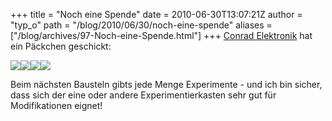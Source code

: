 +++
title = "Noch eine Spende"
date = 2010-06-30T13:07:21Z
author = "typ_o"
path = "/blog/2010/06/30/noch-eine-spende"
aliases = ["/blog/archives/97-Noch-eine-Spende.html"]
+++
[Conrad Elektronik](https://www.conrad.de/ce/) hat ein Päckchen
geschickt:

[![](/media/conrad03.serendipityThumb.jpg)](/media/conrad03.jpg)[![](/media/conrad04.serendipityThumb.jpg)](/media/conrad04.jpg)[![](/media/conrad02.serendipityThumb.jpg)](/media/conrad02.jpg)[![](/media/conrad01.serendipityThumb.jpg)](/media/conrad01.jpg)

Beim nächsten Bausteln gibts jede Menge Experimente - und ich bin
sicher, dass sich der eine oder andere Experimentierkasten sehr gut für
Modifikationen eignet!
